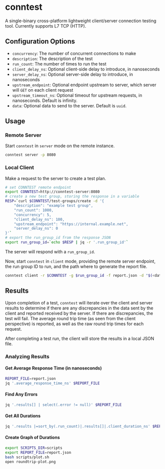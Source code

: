 # conntest

A single-binary cross-platform lightweight client/server connection testing tool. Currently supports L7 TCP (HTTP).

## Configuration Options

- `concurrency`: The number of concurrent connections to make
- `description`: The description of the test
- `run_count`: The number of times to run the test
- `client_delay_ns`: Optional client-side delay to introduce, in nanoseconds
- `server_delay_ns`: Optional server-side delay to introduce, in nanoseconds
- `upstream_endpoint`: Optional endpoint upstream to server, which server will `GET` on each client request
- `upstream_timeout_ns`: Optional timeout for upstream requests, in nanoseconds. Default is infinity.
- `data`: Optional data to send to the server. Default is `uuid`.

## Usage

### Remote Server

Start `conntest` in `server` mode on the remote instance.

```bash
conntest server -p 8080
```

### Local Client

Make a request to the server to create a test plan.

```bash
# set CONNTEST remote endpoint
export CONNTEST=http://conntest-server:8080
# create a new test group, storing the response in a variable
RESP=`curl $CONNTEST/test-groups/create -d '{
	"description": "example test group",
	"run_count": 1000,
	"concurrency": 5,
	"client_delay_ns": 100,
	"upstream_endpoint": "https://internal.example.net",
	"server_delay_ns": 0
}'`
# export the run_group_id from the response JSON
export run_group_id=`echo $RESP | jq -r '.run_group_id'`
```

The server will respond with a `run_group_id`.

Now, start `conntest` in `client` mode, providing the remote server endpoint, the run group ID to run, and the path where to generate the report file.

```bash
conntest client -r $CONNTEST -g $run_group_id -f report.json -d "$(<data.txt)"
```

## Results

Upon completion of a test, `conntest` will iterate over the client and server results to determine if there are any discrepancies in the data sent by the client and reported received by the server. If there are discrepancies, the test will fail. The average round trip time (as seen from the client perspective) is reported, as well as the raw round trip times for each request.

After completing a test run, the client will store the results in a local JSON file. 

### Analyzing Results

#### Get Average Response Time (in nanoseconds)

```bash
REPORT_FILE=report.json
jq '.average_response_time_ns' $REPORT_FILE
```

#### Find Any Errors

```bash
jq '.results[] | select(.error != null)' $REPORT_FILE
```

#### Get All Durations

```bash
jq '.results |=sort_by(.run_count)|.results[]|.client_duration_ns' $REPORT_FILE
```

#### Create Graph of Durations

```bash
export SCRIPTS_DIR=scripts
export REPORT_FILE=report.json
bash scripts/plot.sh
open roundtrip-plot.png
````